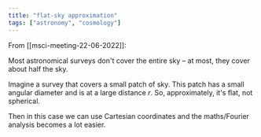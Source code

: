 ```yaml
---
title: "flat-sky approximation"
tags: ["astronomy", "cosmology"]
--- 
```


From [[msci-meeting-22-06-2022]]:

Most astronomical surveys don't cover the entire sky – at most, they cover about half the sky.

Imagine a survey that covers a small patch of sky. This patch has a small angular diameter and is at a large distance $r$. So, approximately, it's flat, not spherical.

Then in this case we can use Cartesian coordinates and the maths/Fourier analysis becomes a lot easier.